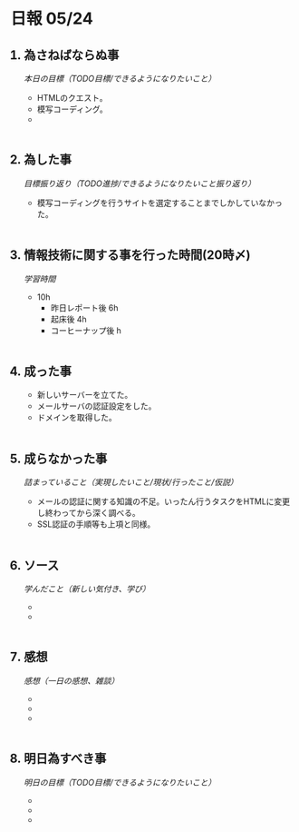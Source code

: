 # 日報 05/24


<ol>

## <li>為さねばならぬ事</li>

*本日の目標（TODO目標/できるようになりたいこと）*

  - HTMLのクエスト。
  - 模写コーディング。
  - 

<br>

## <li>為した事</li>

*目標振り返り（TODO進捗/できるようになりたいこと振り返り）*

  - 模写コーディングを行うサイトを選定することまでしかしていなかった。

<br>


## <li>情報技術に関する事を行った時間(20時〆)</li>

*学習時間*

  - 10h
    - 昨日レポート後 6h
    - 起床後 4h
    - コーヒーナップ後 h

<br>


## <li>成った事</li>

  - 新しいサーバーを立てた。
  - メールサーバの認証設定をした。
  - ドメインを取得した。

<br>


## <li>成らなかった事</li>

*詰まっていること（実現したいこと/現状/行ったこと/仮説）*

  - メールの認証に関する知識の不足。いったん行うタスクをHTMLに変更し終わってから深く調べる。
  - SSL認証の手順等も上項と同様。

<br>


## <li>ソース</li>

*学んだこと（新しい気付き、学び）*

  - 
  - 

<br>


## <li>感想</li>

*感想（一日の感想、雑談）*

  - 
  - 
  - 

<!--

  本日(5/23)、全体もくもく会(旧シャッフルアプレン)にて、SNSアカウントの話をしていた時、「みんなは成田さんみたいに暇じゃないんですよ」とはっきりチームメンバーに言われました。
  1対1での相談にも応じ率先してかかわる事をし、良好な人間関係の構築に努力してきましたが、関係が良好であるという事実は無いと解釈します。
  このことから、今後問題が深刻化し円滑な進行に支障をきたす恐れがある為、やむを得なく本人との交流を最小限にします。
  
  -->


<br>


## <li>明日為すべき事</li>

*明日の目標（TODO目標/できるようになりたいこと）*

  - 
  - 
  - 

<!-- end -->

<br>

</ol>


